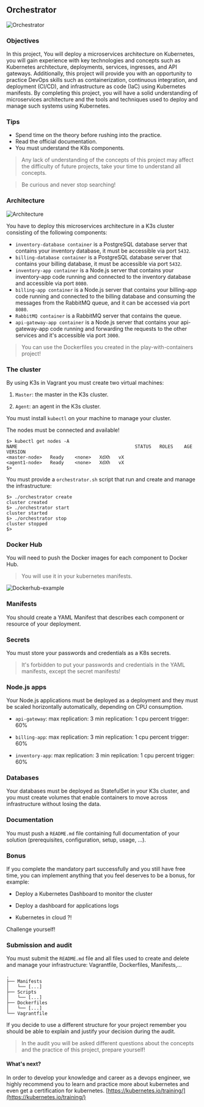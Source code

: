## Orchestrator

![Orchestrator](pictures/Orchestrator.jpg)

### Objectives

In this project, You will deploy a microservices architecture on Kubernetes, you will gain experience with key technologies and concepts such as Kubernetes architecture, deployments, services, ingresses, and API gateways. Additionally, this project will provide you with an opportunity to practice DevOps skills such as containerization, continuous integration, and deployment (CI/CD), and infrastructure as code (IaC) using Kubernetes manifests. By completing this project, you will have a solid understanding of microservices architecture and the tools and techniques used to deploy and manage such systems using Kubernetes.

### Tips

- Spend time on the theory before rushing into the practice.
- Read the official documentation.
- You must understand the K8s components.

> Any lack of understanding of the concepts of this project may affect the difficulty of future projects, take your time to understand all concepts.

> Be curious and never stop searching!

### Architecture

![Architecture](pictures/Architecture.png)

You have to deploy this microservices architecture in a K3s cluster consisting of the following components:

- `inventory-database container` is a PostgreSQL database server that contains your inventory database, it must be accessible via port `5432`.
- `billing-database container` is a PostgreSQL database server that contains your billing database, it must be accessible via port `5432`.
- `inventory-app container` is a Node.js server that contains your inventory-app code running and connected to the inventory database and accessible via port `8080`.
- `billing-app container` is a Node.js server that contains your billing-app code running and connected to the billing database and consuming the messages from the RabbitMQ queue, and it can be accessed via port `8080`.
- `RabbitMQ container` is a RabbitMQ server that contains the queue.
- `api-gateway-app container` is a Node.js server that contains your api-gateway-app code running and forwarding the requests to the other services and it's accessible via port `3000`.

> You can use the Dockerfiles you created in the play-with-containers project!

### The cluster

By using K3s in Vagrant you must create two virtual machines:

1. `Master`: the master in the K3s cluster.

2. `Agent`: an agent in the K3s cluster.

You must install `kubectl` on your machine to manage your cluster.

The nodes must be connected and available!

```console
$> kubectl get nodes -A
NAME                                           STATUS   ROLES    AGE    VERSION
<master-node>   Ready    <none>   XdXh   vX
<agent1-node>   Ready    <none>   XdXh   vX
$>
```

You must provide a `orchestrator.sh` script that run and create and manage the infrastructure:

```console
$> ./orchestrator create
cluster created
$> ./orchestrator start
cluster started
$> ./orchestrator stop
cluster stopped
$>
```

### Docker Hub

You will need to push the Docker images for each component to Docker Hub.

> You will use it in your kubernetes manifests.

![Dockerhub-example](pictures/dockerhub-example.jpg)

### Manifests

You should create a YAML Manifest that describes each component or resource of your deployment.

### Secrets

You must store your passwords and credentials as a K8s secrets.

> It's forbidden to put your passwords and credentials in the YAML manifests, except the secret manifests!

### Node.js apps

Your Node.js applications must be deployed as a deployment and they must be scaled horizontally automatically, depending on CPU consumption.

- `api-gateway`:
  max replication: 3
  min replication: 1
  cpu percent trigger: 60%

- `billing-app`:
  max replication: 3
  min replication: 1
  cpu percent trigger: 60%

- `inventory-app`:
  max replication: 3
  min replication: 1
  cpu percent trigger: 60%

### Databases

Your databases must be deployed as StatefulSet in your K3s cluster, and you must create volumes that enable containers to move across infrastructure without losing the data.

### Documentation

You must push a `README.md` file containing full documentation of your solution (prerequisites, configuration, setup, usage, ...).

### Bonus

If you complete the mandatory part successfully and you still have free time, you can implement anything that you feel deserves to be a bonus, for example:

- Deploy a Kubernetes Dashboard to monitor the cluster

- Deploy a dashboard for applications logs

- Kubernetes in cloud ?!

Challenge yourself!

### Submission and audit

You must submit the `README.md` file and all files used to create and delete and manage your infrastructure: Vagrantfile, Dockerfiles, Manifests,...

```console
.
├── Manifests
│   └── [...]
├── Scripts
│   └── [...]
├── Dockerfiles
│   └── [...]
└── Vagrantfile
```

If you decide to use a different structure for your project remember you should be able to explain and justify your decision during the audit.

> In the audit you will be asked different questions about the concepts and the practice of this project, prepare yourself!

#### What's next?

In order to develop your knowledge and career as a devops engineer, we highly recommend you to learn and practice more about kubernetes and even get a certification for kubernetes.
[https://kubernetes.io/training/](https://kubernetes.io/training/)
